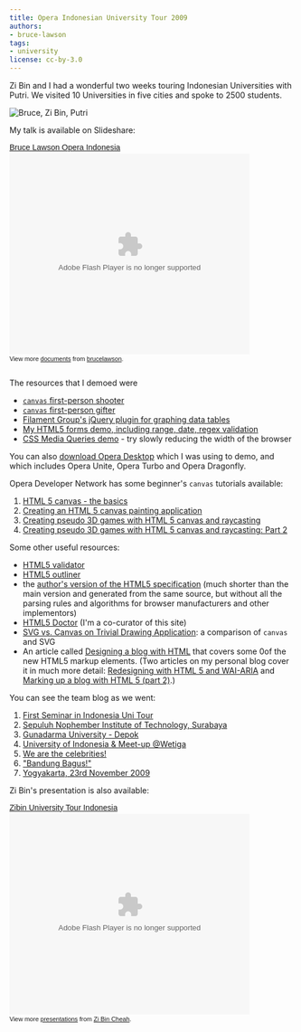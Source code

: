 ```yaml
---
title: Opera Indonesian University Tour 2009
authors:
- bruce-lawson
tags:
- university
license: cc-by-3.0
---
```


<p>Zi Bin and I had a wonderful two weeks touring Indonesian Universities with Putri. We visited 10 Universities in five cities and spoke to 2500 students.<p>

<p><img src="{{ page.id }}/DSC_0069a.jpg" alt="Bruce, Zi Bin, Putri" /></p>

<p>My talk is available on Slideshare:</p>

<div style="width:425px;text-align:left" id="__ss_2666331"><a style="font:14px Helvetica,Arial,Sans-serif;display:block;margin:12px 0 3px 0;text-decoration:underline;" href="http://www.slideshare.net/brucelawson/bruce-lawson-opera-indonesia" title="Bruce Lawson Opera Indonesia">Bruce Lawson Opera Indonesia</a><object style="margin:0px" width="425" height="355"><param name="movie" value="http://static.slidesharecdn.com/swf/ssplayer2.swf?doc=bruce-lawson-opera-indonesia-091207082725-phpapp02&amp;rel=0&amp;stripped_title=bruce-lawson-opera-indonesia" /><param name="allowFullScreen" value="true" /><param name="allowScriptAccess" value="never" /><embed src="http://static.slidesharecdn.com/swf/ssplayer2.swf?doc=bruce-lawson-opera-indonesia-091207082725-phpapp02&amp;rel=0&amp;stripped_title=bruce-lawson-opera-indonesia" type="application/x-shockwave-flash" allowfullscreen="true" width="425" height="355" allowscriptaccess="never" /></object><div style="font-size:11px;font-family:tahoma,arial;height:26px;padding-top:2px;">View more <a style="text-decoration:underline;" href="http://www.slideshare.net/">documents</a> from <a style="text-decoration:underline;" href="http://www.slideshare.net/brucelawson">brucelawson</a>.</div></div>


<p>The resources that I demoed were</p>
<ul>
<li><a href="http://www.benjoffe.com/code/demos/canvascape/"><code>canvas</code> first-person shooter</a></li>
<li><a href="http://htmlfive.appspot.com/static/gifter.html"><code>canvas</code> first-person gifter</a></li>
<li><a href="http://www.filamentgroup.com/lab/jquery_visualize_plugin_accessible_charts_graphs_from_tables_html5_canvas/">Filament Group&#39;s jQuery plugin for graphing data tables</a></li>
<li>
<a href="http://people.opera.com/brucel/demo/html5-forms-LWS-demo.html">My <abbr>HTML</abbr>5 forms demo, including range, date, regex validation</a></li>
<li><a href="http://people.opera.com/brucel/demo/MQ.html">CSS Media Queries demo</a> -
 try slowly reducing the width of the browser</li>
</ul>

<p>You can also <a href="http://www.opera.com/">download Opera Desktop</a> which I was using to demo, and which includes Opera Unite, Opera Turbo and Opera Dragonfly.</p>

<p>Opera Developer Network has some beginner&#39;s <code>canvas</code> tutorials available:</p>
<ol>
<li><a href="https://dev.opera.com/articles/view/html-5-canvas-the-basics/">HTML 5 canvas - the basics</a></li>
<li><a href="https://dev.opera.com/articles/view/html5-canvas-painting/">Creating an HTML 5 canvas painting application</a></li>
<li><a href="https://dev.opera.com/articles/view/creating-pseudo-3d-games-with-html-5-can-1/">Creating pseudo 3D games with HTML 5 canvas and raycasting</a></li>
<li><a href="https://dev.opera.com/articles/view/3d-games-with-canvas-and-raycasting-part/">Creating pseudo 3D games with HTML 5 canvas and raycasting: Part 2</a></li>
</ol>


<p>Some other useful resources:</p>

<ul>
<li><a href="http://html5.validator.nu/"><abbr>HTML</abbr>5 validator</a></li>
<li><a href="http://gsnedders.html5.org/outliner/"><abbr>HTML</abbr>5 outliner</a></li>
<li>the <a href="http://dev.w3.org/html5/spec-author-view/">author&#39;s version of the <abbr>HTML</abbr>5 specification</a> (much shorter than the main version and generated from the same source, but without all the parsing rules and algorithms for browser manufacturers and other implementors)</li>
<li><a href="http://www.html5doctor.com/"><abbr>HTML</abbr>5 Doctor</a> (I&#39;m a co-curator of this site)</li>
<li>
<a href="http://svgopen.org/2009/papers/54-SVG_vs_Canvas_on_Trivial_Drawing_Application">SVG vs. Canvas on Trivial Drawing Application</a>: a comparison of <code>canvas</code> and <abbr>SVG</abbr>
</li>
<li>An article called <a href="http://html5doctor.com/designing-a-blog-with-html5/">Designing a blog with <abbr>HTML</abbr></a> that covers some 0of the new <abbr>HTML</abbr>5 markup elements. (Two articles on my personal blog cover it in much more detail: <a href="/2009/redesigning-with-html-5-wai-aria/">Redesigning with HTML 5 and WAI-ARIA</a> and <a href="/2009/marking-up-a-blog-with-html-5-part-2/">Marking up a blog with HTML 5 (part 2)</a>.)</li>
</ul>

<p>You can see the team blog as we went:</p>
<ol>
<li><a href="http://my.opera.com/universitytours/blog/2009/11/17/first-seminar-in-indonesia-uni-tour">First Seminar in Indonesia Uni Tour</a></li>
<li><a href="http://my.opera.com/universitytours/blog/2009/11/20/sepuluh-nophember-institute-of-technology-surabaya">Sepuluh Nophember Institute of Technology, Surabaya</a></li>
<li><a href="http://my.opera.com/universitytours/blog/gunadarma-university-depok">Gunadarma University - Depok</a></li>
<li><a href="http://my.opera.com/universitytours/blog/2009/11/20/best-university-university-of-indonesia">University of Indonesia &amp; Meet-up @Wetiga</a></li>
<li><a href="http://my.opera.com/universitytours/blog/2009/11/22/we-are-the-celebrities">We are the celebrities!</a></li>
<li><a href="http://my.opera.com/universitytours/blog/2009/11/24/bandung-bagus">&quot;Bandung Bagus!&quot;</a></li>
<li><a href="http://my.opera.com/universitytours/blog/yogyakarta-23rd-november-2009">Yogyakarta, 23rd November 2009</a></li>
</ol>

<p>Zi Bin&#39;s presentation is also available:</p>

<div style="width:425px;text-align:left" id="__ss_2666202"><a style="font:14px Helvetica,Arial,Sans-serif;display:block;margin:12px 0 3px 0;text-decoration:underline;" href="http://www.slideshare.net/zibin/zibin-university-tour-indonesia" title="Zibin University Tour Indonesia">Zibin University Tour Indonesia</a><object style="margin:0px" width="425" height="355"><param name="movie" value="http://static.slidesharecdn.com/swf/ssplayer2.swf?doc=zibinuniversitytourindo-091207080357-phpapp02&amp;rel=0&amp;stripped_title=zibin-university-tour-indonesia" /><param name="allowFullScreen" value="true" /><param name="allowScriptAccess" value="never" /><embed src="http://static.slidesharecdn.com/swf/ssplayer2.swf?doc=zibinuniversitytourindo-091207080357-phpapp02&amp;rel=0&amp;stripped_title=zibin-university-tour-indonesia" type="application/x-shockwave-flash" allowfullscreen="true" width="425" height="355" allowscriptaccess="never" /></object><div style="font-size:11px;font-family:tahoma,arial;height:26px;padding-top:2px;">View more <a style="text-decoration:underline;" href="http://www.slideshare.net/">presentations</a> from <a style="text-decoration:underline;" href="http://www.slideshare.net/zibin">Zi Bin Cheah</a>.</div></div></p></p>
